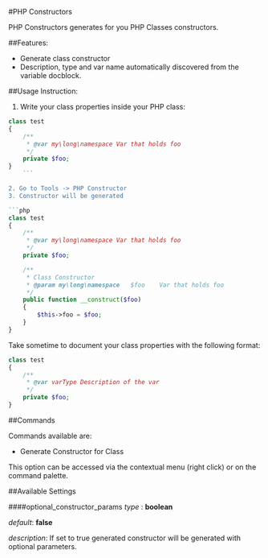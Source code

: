 #PHP Constructors

PHP Constructors generates for you PHP Classes constructors.

##Features:
* Generate class constructor
* Description, type and var name automatically discovered from the variable docblock.

##Usage Instruction:
1. Write your class properties inside your PHP class:

```php
class test
{
	/**
	 * @var my\long\namespace Var that holds foo
	 */
	private $foo;
}
	```

2. Go to Tools -> PHP Constructor
3. Constructor will be generated

```php
class test
{
	/**
	 * @var my\long\namespace Var that holds foo
	 */
	private $foo;

	/**
	 * Class Constructor
	 * @param my\long\namespace   $foo    Var that holds foo
	 */
	public function __construct($foo)
	{
		$this->foo = $foo;
	}
}
```

Take sometime to document your class properties with the following format:

```php
class test
{
	/**
	 * @var varType Description of the var
	 */
	private $foo;
}
```

##Commands

Commands available are:

* Generate Constructor for Class

This option can be accessed via the contextual menu (right click) or on the command palette.

##Available Settings

####optional_constructor_params
_type_   : **boolean**

_default_: **false**

_description_: If set to true generated constructor will be generated with optional parameters.
